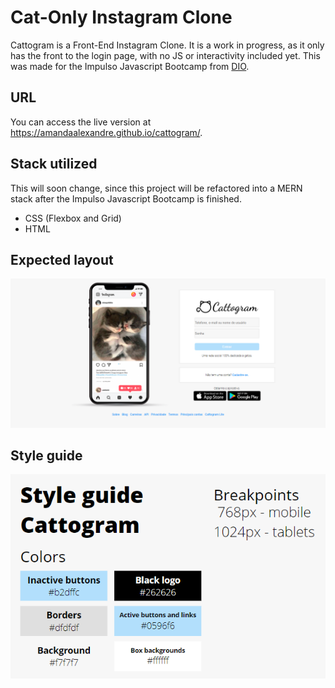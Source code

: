 # Cat-Only Instagram Clone
Cattogram is a Front-End Instagram Clone. It is a work in progress, as it only has the front to the login page, with no JS or interactivity included yet. This was made for the Impulso Javascript Bootcamp from [DIO](https://web.dio.me/track/impulso-javascript-evolution "DIO Impulso Javascript Bootcamp").

## URL
You can access the live version at https://amandaalexandre.github.io/cattogram/.

## Stack utilized
This will soon change, since this project will be refactored into a MERN stack after the Impulso Javascript Bootcamp is finished.
- CSS (Flexbox and Grid)
- HTML

## Expected layout
![Cat Only Instagram Front End Clone](screen_capture.png)

## Style guide
![Instagram Front End Clone Style Guide](style_guide.PNG)
